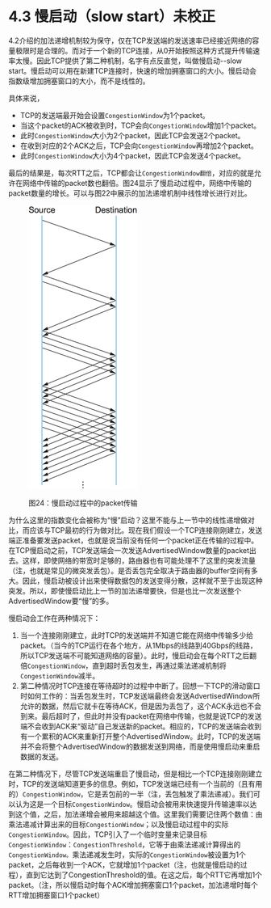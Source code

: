 # 4.3 慢启动（slow start）未校正

4.2介绍的加法递增机制较为保守，仅在TCP发送端的发送速率已经接近网络的容量极限时是合理的。而对于一个新的TCP连接，从0开始按照这种方式提升传输速率太慢。因此TCP提供了第二种机制，名字有点反直觉，叫做慢启动--slow start。慢启动可以用在新建TCP连接时，快速的增加拥塞窗口的大小。慢启动会指数级增加拥塞窗口的大小，而不是线性的。

具体来说，

* TCP的发送端最开始会设置`CongestionWindow`为1个packet。
* 当这个packet的ACK被收到时，TCP会向`CongestionWindow`增加1个packet。
* 此时`CongestionWindow`大小为2个packet，因此TCP会发送2个packet。
* 在收到对应的2个ACK之后，TCP会向`CongestionWindow`再增加2个packet。
* 此时`CongestionWindow`大小为4个packet，因此TCP会发送4个packet。

最后的结果是，每次RTT之后，TCP都会让`CongestionWindow翻倍`，对应的就是允许在网络中传输的packet数也翻倍。图24显示了慢启动过程中，网络中传输的packet数量的增长。可以与图22中展示的加法递增机制中线性增长进行对比。

<figure><img src="../.gitbook/assets/image (7) (1).png" alt="" width="217"><figcaption><p>图24：慢启动过程中的packet传输</p></figcaption></figure>

为什么这里的指数变化会被称为“慢”启动？这里不能与上一节中的线性递增做对比，而应该与TCP最初的行为做对比。现在我们假设一个TCP连接刚刚建立，发送端正准备要发送packet，也就是说当前没有任何一个packet正在传输的过程中。在TCP慢启动之前，TCP发送端会一次发送AdvertisedWindow数量的packet出去。这样，即使网络的带宽时足够的，路由器也有可能处理不了这里的突发流量（注，也就是常见的微突发丢包）。是否丢包完全取决于路由器的buffer空间有多大。因此，慢启动被设计出来使得数据包的发送变得分散，这样就不至于出现这种突发。所以，即使慢启动比上一节的加法递增要快，但是也比一次发送整个AdvertisedWindow要“慢”的多。

慢启动会工作在两种情况下：

1. 当一个连接刚刚建立，此时TCP的发送端并不知道它能在网络中传输多少给packet。（当今的TCP运行在各个地方，从1Mbps的线路到40Gbps的线路，所以TCP发送端不可能知道网络的容量）。此时，慢启动会在每个RTT之后翻倍`CongestionWindow`，直到超时丢包发生，再通过乘法递减机制将`CongestionWindow`减半。
2. 第二种情况时TCP连接在等待超时的过程中中断了。回想一下TCP的滑动窗口时如何工作的：当丢包发生时，TCP发送端最终会发送AdvertisedWindow所允许的数据，然后它就卡在等待ACK，但是因为丢包了，这个ACK永远也不会到来。最后超时了，但此时并没有packet在网络中传输，也就是说TCP的发送端不会收到ACK来“驱动”自己发送新的packet。相应的，TCP的发送端会收到有一个累积的ACK来重新打开整个AdvertisedWindow。此时，TCP的发送端并不会将整个AdvertisedWindow的数据发送到网络，而是使用慢启动来重启数据的发送。

在第二种情况下，尽管TCP发送端重启了慢启动，但是相比一个TCP连接刚刚建立时，TCP的发送端知道更多的信息。例如，TCP发送端已经有一个当前的（且有用的）`CongestionWindow`，它是丢包前的一半（注，丢包触发了乘法递减）。我们可以认为这是一个目标`CongestionWindow`。慢启动会被用来快速提升传输速率以达到这个值，之后，加法递增会被用来超越这个值。这里我们需要记住两个数值：由乘法递减计算出来的目标`CongestionWindow`；以及慢启动过程中的实际`CongestionWindow`。因此，TCP引入了一个临时变量来记录目标`CongestionWindow`：`CongestionThreshold`，它等于由乘法递减计算得出的`CongestionWindow。`乘法递减发生时，实际的`CongestionWindow`被设置为1个packet，之后每收到一个ACK，它就增加1个packet（注，也就是慢启动的过程），直到它达到了CongestionThreshold的值。在这之后，每个RTT它再增加1个packet。（注，所以慢启动时每个ACK增加拥塞窗口1个packet，加法递增时每个RTT增加拥塞窗口1个packet）

